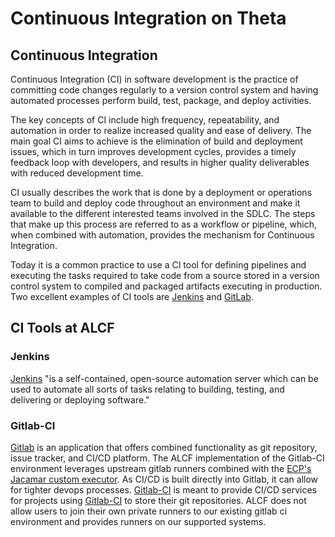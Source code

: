 # Continuous Integration on Theta

## Continuous Integration
Continuous Integration (CI) in software development is the practice of committing code changes regularly to a version control system and having automated processes perform build, test, package, and deploy activities.

The key concepts of CI include high frequency, repeatability, and automation in order to realize increased quality and ease of delivery. The main goal CI aims to achieve is the elimination of build and deployment issues, which in turn improves development cycles, provides a timely feedback loop with developers, and results in higher quality deliverables with reduced development time.

CI usually describes the work that is done by a deployment or operations team to build and deploy code throughout an environment and make it available to the different interested teams involved in the SDLC. The steps that make up this process are referred to as a workflow or pipeline, which, when combined with automation, provides the mechanism for Continuous Integration.

Today it is a common practice to use a CI tool for defining pipelines and executing the tasks required to take code from a source stored in a version control system to compiled and packaged artifacts executing in production. Two excellent examples of CI tools are [Jenkins](https://jenkins.io/) and [GitLab](https://about.gitlab.com/).

## CI Tools at ALCF

### Jenkins
[Jenkins](jenkins.md) "is a self-contained, open-source automation server which can be used to automate all sorts of tasks relating to building, testing, and delivering or deploying software."

### Gitlab-CI
  [Gitlab](gitlab-ci.md)  is an application that offers combined functionality as git repository, issue tracker, and CI/CD platform.  The ALCF implementation of the Gitlab-CI environment leverages upstream gitlab runners combined with the [ECP's Jacamar custom executor](https://gitlab.com/ecp-ci/jacamar-ci). As CI/CD is built directly into Gitlab, it can allow for tighter devops processes. [Gitlab-CI](https://gitlab-ci.alcf.anl.gov) is meant to provide CI/CD services for projects using [Gitlab-CI](https://gitlab-ci.alcf.anl.gov) to store their git repositories. ALCF does not allow users to join their own private runners to our existing gitlab ci environment and provides runners on our supported systems.
